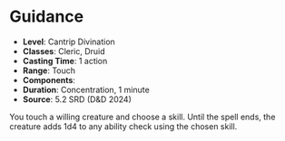 # Guidance

- **Level**: Cantrip Divination
- **Classes**: Cleric, Druid
- **Casting Time**: 1 action
- **Range**: Touch
- **Components**: 
- **Duration**: Concentration, 1 minute
- **Source**: 5.2 SRD (D&D 2024)

You touch a willing creature and choose a skill. Until the spell ends, the creature adds 1d4 to any ability check using the chosen skill.

